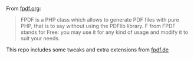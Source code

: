 From [fpdf.org][1]:

> FPDF is a PHP class which allows to generate PDF files with pure PHP, that 
  is to say without using the PDFlib library. F from FPDF stands for Free: 
  you may use it for any kind of usage and modify it to suit your needs.

This repo includes some tweaks and extra extensions from [fpdf.de][2]

[1]:http://fpdf.org
[2]:http:/fpdf.de
